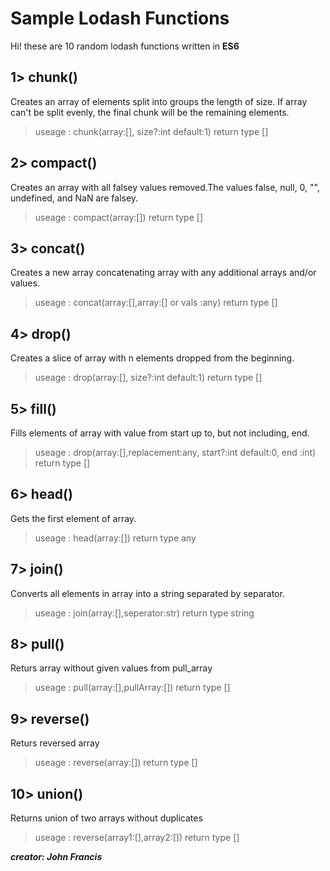 # Sample Lodash Functions

Hi! these are 10 random lodash functions written in **ES6**

## 1> chunk()

Creates an array of elements split into groups the length of size. If array can't be split evenly, the final chunk will be the remaining elements.

> useage : chunk(array:[], size?:int default:1) return type []

## 2> compact()

Creates an array with all falsey values removed.The values false, null, 0, "", undefined, and NaN are falsey.

> useage : compact(array:[]) return type []

## 3> concat()

Creates a new array concatenating array with any additional arrays and/or values.

> useage : concat(array:[],array:[] or vals :any) return type []

## 4> drop()

Creates a slice of array with n elements dropped from the beginning.

> useage : drop(array:[], size?:int default:1) return type []

## 5> fill()

Fills elements of array with value from start up to, but not including, end.

> useage : drop(array:[],replacement:any, start?:int default:0, end :int) return type []

## 6> head()

Gets the first element of array.

> useage : head(array:[]) return type any

## 7> join()

Converts all elements in array into a string separated by separator.

> useage : join(array:[],seperator:str) return type string

## 8> pull()

Returs array without given values from pull_array

> useage : pull(array:[],pullArray:[]) return type []

## 9> reverse()

Returs reversed array

> useage : reverse(array:[]) return type []

## 10> union()

Returns union of two arrays without duplicates

> useage : reverse(array1:[],array2:[]) return type []

**_creator: John Francis_**
